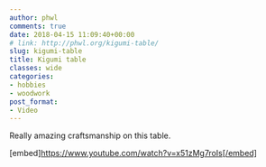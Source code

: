 ```yaml
---
author: phwl
comments: true
date: 2018-04-15 11:09:40+00:00
# link: http://phwl.org/kigumi-table/
slug: kigumi-table
title: Kigumi table
classes: wide
categories:
- hobbies
- woodwork
post_format:
- Video
---
```


Really amazing craftsmanship on this table.

[embed]https://www.youtube.com/watch?v=x51zMg7roIs[/embed]

